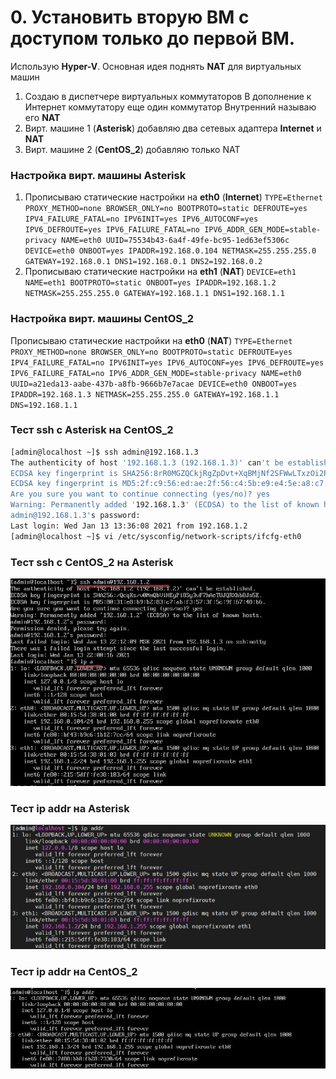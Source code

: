 # 0. Установить вторую ВМ с доступом только до первой ВМ.
Использую __Hyper-V__. Основная идея поднять __NAT__ для виртуальных машин
1. Создаю в диспетчере виртуальных коммутаторов В дополнение к Интернет коммутатору еще один коммутатор Внутренний называю его __NAT__
2. Вирт. машине 1 (**Asterisk**) добавляю два сетевых адаптера __Internet__ и __NAT__
3. Вирт. машине 2 (**CentOS_2**) добавляю только NAT
### Настройка вирт. машины **Asterisk**
1. Прописываю статические настройки на __eth0__ (__Internet__)
``
TYPE=Ethernet
PROXY_METHOD=none
BROWSER_ONLY=no
BOOTPROTO=static
DEFROUTE=yes
IPV4_FAILURE_FATAL=no
IPV6INIT=yes
IPV6_AUTOCONF=yes
IPV6_DEFROUTE=yes
IPV6_FAILURE_FATAL=no
IPV6_ADDR_GEN_MODE=stable-privacy
NAME=eth0
UUID=75534b43-6a4f-49fe-bc95-1ed63ef5306c
DEVICE=eth0
ONBOOT=yes
IPADDR=192.168.0.104
NETMASK=255.255.255.0
GATEWAY=192.168.0.1
DNS1=192.168.0.1
DNS2=192.168.0.2
``
2. Прописываю статические настройки на __eth1__ (__NAT__)
``
DEVICE=eth1
NAME=eth1
BOOTPROTO=static
ONBOOT=yes
IPADDR=192.168.1.2
NETMASK=255.255.255.0
GATEWAY=192.168.1.1
DNS1=192.168.1.1
``
### Настройка вирт. машины **CentOS_2**
Прописываю статические настройки на __eth0__ (__NAT__)
``
TYPE=Ethernet
PROXY_METHOD=none
BROWSER_ONLY=no
BOOTPROTO=static
DEFROUTE=yes
IPV4_FAILURE_FATAL=no
IPV6INIT=yes
IPV6_AUTOCONF=yes
IPV6_DEFROUTE=yes
IPV6_FAILURE_FATAL=no
IPV6_ADDR_GEN_MODE=stable-privacy
NAME=eth0
UUID=a21eda13-aabe-437b-a8fb-9666b7e7acae
DEVICE=eth0
ONBOOT=yes
IPADDR=192.168.1.3
NETMASK=255.255.255.0
GATEWAY=192.168.1.1
DNS=192.168.1.1
``

### Тест ssh с Asterisk на CentOS_2
```bash
[admin@localhost ~]$ ssh admin@192.168.1.3
The authenticity of host '192.168.1.3 (192.168.1.3)' can't be established.
ECDSA key fingerprint is SHA256:8rR0MGZQCkjRgZpDvt+XqBMjNf2SFWwLTxzOi2PiFe0.
ECDSA key fingerprint is MD5:2f:c9:56:ed:ae:2f:56:c4:5b:e9:e4:5e:a8:c7:e8:4a.
Are you sure you want to continue connecting (yes/no)? yes
Warning: Permanently added '192.168.1.3' (ECDSA) to the list of known hosts.
admin@192.168.1.3's password:
Last login: Wed Jan 13 13:36:08 2021 from 192.168.1.2
[admin@localhost ~]$ vi /etc/sysconfig/network-scripts/ifcfg-eth0
```

### Тест __ssh__ с __CentOS_2__ на __Asterisk__
![SSH connect to Asterisk from CENTOS_2](/images/0_ssh_from_CentOS_2_to_Asterisk.jpg)
### Тест __ip addr__ на Asterisk
![ip addr on Asterisk](/images/0_ip_addr_Asterisk.jpg)
### Тест __ip addr__ на CentOS_2
![ip addr on CENTOS_2](/images/0_ip_addr_CentOS_2.jpg)
